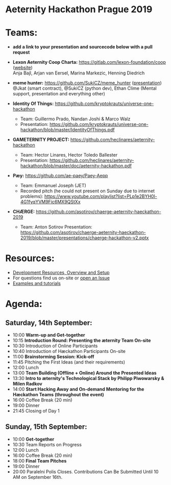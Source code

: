 # Aeternity Hackathon Prague 2019

# Teams:
- **add a link to your presentation and sourcecode below with a pull request**

- **Lexon Aeternity Coop Charta:** https://gitlab.com/lexon-foundation/coop ([website](http://www.lexon.tech/))  
  Anja Bajl, Arjan van Eersel, Marina Markezic, Henning Diedrich
- **meme hunter:** https://github.com/SukiCZ/meme_hunter ([presentation](https://docs.google.com/presentation/d/1fOHKyA2l9Tpnxhp8Uas2xItZaPRIWQz4AeJIX5dhZ80/edit?usp=sharing))  
  @Jkat (smart contract), @SukiCZ (python dev), Ethan Clime (Mental support, presentation and everything other)
- **Identity Of Things:** https://github.com/kryptokrauts/universe-one-hackathon
   - Team: Guillermo Prado, Nandan Joshi & Marco Walz
   - Presentation: https://github.com/kryptokrauts/universe-one-hackathon/blob/master/IdentityOfThings.pdf
- **GAMETERNITY PROJECT:** https://github.com/heclinares/aeternity-hackathon
   - Team: Hector Linares, Hector Toledo Ballester
   - Presentation: https://github.com/heclinares/aeternity-hackathon/blob/master/doc/aeternity-hackathon.pdf
- **Pæy:** https://github.com/ae-paey/Paey-Aepp
   - Team: Emmanuel Joseph (JET)
   - Recorded pitch (he could not present on Sunday due to internet problems): https://www.youtube.com/playlist?list=PLp1e2BYH0l-4G1fyqYVM9Fic6MX9QStXx
-  **CHÆRGE:** https://github.com/asotirov/chaerge-aeternity-haeckathon-2019
   - Team: Anton Sotirov
   Presentation: https://github.com/asotirov/chaerge-aeternity-haeckathon-2019/blob/master/presentations/chaerge-hackathon-v2.pptx
   
# Resources:
- [Development Resources, Overview and Setup](./dev-setup.md)
- For questions find us on-site or [open an Issue](https://github.com/aeternity/hackathon-prague/issues/new/choose)
- [Examples and tutorials](./examples-tutorials.md)

# Agenda: 

## Saturday, 14th September:
- 10:00 **Warm-up and Get-together**
- 10:15 **Introduction Round: Presenting the æternity Team On-site**
- 10:30 Introduction of Online Participants
- 10:40 Introduction of Hæckathon Participants On-site
- 11:00 **Brainstorming Session: Kick-off**
- 11:45 Pitching the First Ideas (and their requirements)
- 12:00 Lunch
- 13:00 **Team Building (Offline + Online) Around the Presented Ideas**
- 13:30 **Intro to æternity's Technological Stack by Philipp Piwowarsky & Milen Radkov**
- 14:00 **Start Hacking Away and On-demand Mentoring for the Hæckathon Teams (throughout the event)**
- 16:00 Coffee Break (20 min)
- 19:00 Dinner
- 21:45 Closing of Day 1

## Sunday, 15th September:
- 10:00 **Get-together**
- 10:30 Team Reports on Progress
- 12:00 Lunch
- 16:00 Coffee Break (20 min)
- 18:00 **Final Team Pitches**
- 19:00 Dinner
- 20:00 Paralelni Polis Closes. Contributions Can Be Submitted Until 10 AM on September 16th.
